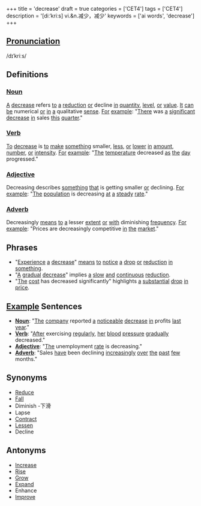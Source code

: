 +++
title = 'decrease'
draft = true
categories = ['CET4']
tags = ['CET4']
description = '[diːˈkriːs] vi.&n.减少，减少'
keywords = ['ai words', 'decrease']
+++

## [Pronunciation](/en/post/pronunciation/)
/dɪˈkriːs/

## Definitions
### [Noun](/en/post/noun/)
[A](/en/post/a/) [decrease](/en/post/decrease/) refers [to](/en/post/to/) [a](/en/post/a/) [reduction](/en/post/reduction/) [or](/en/post/or/) decline [in](/en/post/in/) [quantity](/en/post/quantity/), [level](/en/post/level/), [or](/en/post/or/) [value](/en/post/value/). [It](/en/post/it/) [can](/en/post/can/) [be](/en/post/be/) numerical [or](/en/post/or/) [in](/en/post/in/) [a](/en/post/a/) qualitative [sense](/en/post/sense/). [For](/en/post/for/) [example](/en/post/example/): "[There](/en/post/there/) was [a](/en/post/a/) [significant](/en/post/significant/) [decrease](/en/post/decrease/) [in](/en/post/in/) sales [this](/en/post/this/) [quarter](/en/post/quarter/)."

### [Verb](/en/post/verb/)
[To](/en/post/to/) [decrease](/en/post/decrease/) is [to](/en/post/to/) [make](/en/post/make/) [something](/en/post/something/) smaller, [less](/en/post/less/), [or](/en/post/or/) [lower](/en/post/lower/) [in](/en/post/in/) [amount](/en/post/amount/), [number](/en/post/number/), [or](/en/post/or/) [intensity](/en/post/intensity/). [For](/en/post/for/) [example](/en/post/example/): "[The](/en/post/the/) [temperature](/en/post/temperature/) decreased [as](/en/post/as/) [the](/en/post/the/) [day](/en/post/day/) progressed."

### [Adjective](/en/post/adjective/)
Decreasing describes [something](/en/post/something/) [that](/en/post/that/) is getting smaller [or](/en/post/or/) declining. [For](/en/post/for/) [example](/en/post/example/): "[The](/en/post/the/) [population](/en/post/population/) is decreasing [at](/en/post/at/) [a](/en/post/a/) [steady](/en/post/steady/) [rate](/en/post/rate/)."

### [Adverb](/en/post/adverb/)
Decreasingly [means](/en/post/means/) [to](/en/post/to/) [a](/en/post/a/) lesser [extent](/en/post/extent/) [or](/en/post/or/) [with](/en/post/with/) diminishing [frequency](/en/post/frequency/). [For](/en/post/for/) [example](/en/post/example/): "Prices are decreasingly competitive [in](/en/post/in/) [the](/en/post/the/) [market](/en/post/market/)."

## Phrases
- "[Experience](/en/post/experience/) [a](/en/post/a/) [decrease](/en/post/decrease/)" [means](/en/post/means/) [to](/en/post/to/) [notice](/en/post/notice/) [a](/en/post/a/) [drop](/en/post/drop/) [or](/en/post/or/) [reduction](/en/post/reduction/) [in](/en/post/in/) [something](/en/post/something/).
- "[A](/en/post/a/) [gradual](/en/post/gradual/) [decrease](/en/post/decrease/)" implies [a](/en/post/a/) [slow](/en/post/slow/) [and](/en/post/and/) [continuous](/en/post/continuous/) [reduction](/en/post/reduction/).
- "[The](/en/post/the/) [cost](/en/post/cost/) has decreased significantly" highlights [a](/en/post/a/) [substantial](/en/post/substantial/) [drop](/en/post/drop/) [in](/en/post/in/) [price](/en/post/price/).

## [Example](/en/post/example/) Sentences
- **[Noun](/en/post/noun/)**: "[The](/en/post/the/) [company](/en/post/company/) reported [a](/en/post/a/) [noticeable](/en/post/noticeable/) [decrease](/en/post/decrease/) [in](/en/post/in/) profits [last](/en/post/last/) [year](/en/post/year/)."
- **[Verb](/en/post/verb/)**: "[After](/en/post/after/) exercising [regularly](/en/post/regularly/), [her](/en/post/her/) [blood](/en/post/blood/) [pressure](/en/post/pressure/) [gradually](/en/post/gradually/) decreased."
- **[Adjective](/en/post/adjective/)**: "[The](/en/post/the/) unemployment [rate](/en/post/rate/) is decreasing."
- **[Adverb](/en/post/adverb/)**: "Sales [have](/en/post/have/) been declining [increasingly](/en/post/increasingly/) [over](/en/post/over/) [the](/en/post/the/) [past](/en/post/past/) [few](/en/post/few/) months."

## Synonyms
- [Reduce](/en/post/reduce/)
- [Fall](/en/post/fall/)
- Diminish
-下滑
- Lapse
- [Contract](/en/post/contract/)
- [Lessen](/en/post/lessen/)
- Decline

## Antonyms
- [Increase](/en/post/increase/)
- [Rise](/en/post/rise/)
- [Grow](/en/post/grow/)
- [Expand](/en/post/expand/)
- Enhance
- [Improve](/en/post/improve/)
